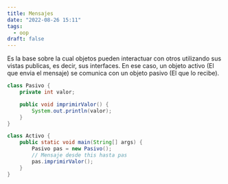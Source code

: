```yaml
---
title: Mensajes
date: "2022-08-26 15:11"
tags: 
  - oop
draft: false
---
```

Es la base sobre la cual objetos pueden interactuar con otros utilizando sus vistas publicas, es decir, sus interfaces. En ese caso, un objeto activo (El que envia el mensaje) se comunica con un objeto pasivo (El que lo recibe).

```Java
class Pasivo {
	private int valor;

	public void imprimirValor() {
		System.out.println(valor);
	}
}

class Activo {
	public static void main(String[] args) {
		Pasivo pas = new Pasivo();
		// Mensaje desde this hasta pas
		pas.imprimirValor();
	}
}
```